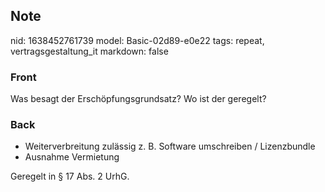 ## Note
nid: 1638452761739
model: Basic-02d89-e0e22
tags: repeat, vertragsgestaltung_it
markdown: false

### Front
Was besagt der Erschöpfungsgrundsatz? Wo ist der geregelt?

### Back
<ul><li>Weiterverbreitung zulässig z. B. Software umschreiben / Lizenzbundle </li><li>Ausnahme Vermietung</li></ul>Geregelt in § 17 Abs. 2 UrhG.
